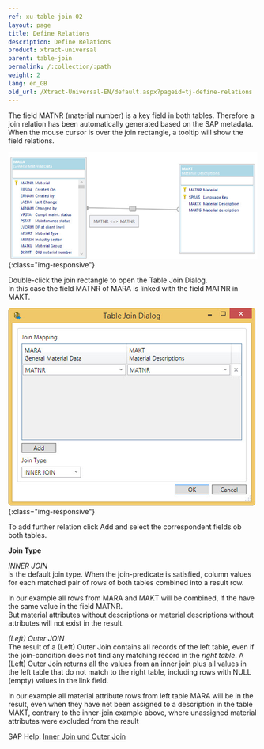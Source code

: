 ```yaml
---
ref: xu-table-join-02
layout: page
title: Define Relations
description: Define Relations
product: xtract-universal
parent: table-join
permalink: /:collection/:path
weight: 2
lang: en_GB
old_url: /Xtract-Universal-EN/default.aspx?pageid=tj-define-relations
---
```


The field MATNR (material number) is a key field in both tables. Therefore a join relation has been automatically generated based on the SAP metadata.<br>
When the mouse cursor is over the join rectangle, a tooltip will show the field relations.

![tj-2-tables-where](/img/content/tj-2-tables-where.jpg){:class="img-responsive"}

Double-click the join rectangle to open the Table Join Dialog. <br>
In this case the field MATNR of MARA is linked with the field MATNR in MAKT.

![tj-relation](/img/content/tj-relation.jpg){:class="img-responsive"}

To add further relation click Add and select the correspondent fields ob both tables. 

**Join Type**

*INNER JOIN*<br>
is the default join type.
When the join-predicate is satisfied, column values for each matched pair of rows of both tables combined into a result row.

In our example all rows from MARA and MAKT will be combined, if the have the same value in the field MATNR.  
But material attributes without descriptions or material descriptions without attributes will not exist in the result. 

*(Left) Outer JOIN*<br>
The result of a (Left) Outer Join contains all records of the left table, even if the join-condition does not find any matching record in the *right table*.
A (Left) Outer Join returns all the values from an inner join plus all values in the left table that do not match to the right table, including rows with NULL (empty) values in the link field.

In our example all material attribute rows from left table MARA will be in the result, even when they have net been assigned to a description in the table MAKT,
contrary to the inner-join example above, where unassigned material attributes were excluded from the result
 

SAP Help: [Inner Join und Outer Join](https://help.sap.com/http.svc/login?url=%2Fsaphelp_erp60_sp%2Fhelpdata%2Fen%2Fcf%2F21ec77446011d189700000e8322d00%2Fcontent.htm)